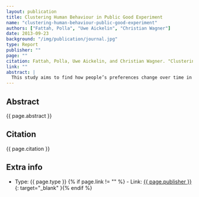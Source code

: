 ```yaml
---
layout: publication
title: Clustering Human Behaviour in Public Good Experiment
name: "clustering-human-behaviour-public-good-experiment"
authors: ["Fattah, Polla", "Uwe Aickelin", "Christian Wagner"]
date: 2013-09-23
background: "/img/publication/journal.jpg"
type: Report
publisher: ""
page: ""
citation: Fattah, Polla, Uwe Aickelin, and Christian Wagner. "Clustering Human Behaviour in Public Good Experiment" a First Year Report of PhD (2013).
link: ""
abstract: |
  This study aims to find how people’s preferences change over time in public good games by clustering subjects into multiple groups of preference according to their behaviour inside an experimental game. After collecting data based on separate segments of time and clustering each segment individually the difference between any two segments is measured using three different methods firs is considering clusters as groups and subjects as members in these groups then by intersecting these groups we can obtain changes percentage between any two clusters. Second method is by using area under the curve to find the agreement of people inside the same clusters. Third method is by using external cluster validity indices to measure similarities between two groups of clusters. till now the most promising method is area under the curve as it provides simple single number to show differences and it has obvious performance over two other techniques.
---
```


## Abstract

{{ page.abstract }}

## Citation

{{ page.citation }}

## Extra info

- Type: {{ page.type }}
{% if page.link != "" %} - Link: [ {{ page.publisher }} ]({{page.link}}){: target="\_blank" }{% endif %}
